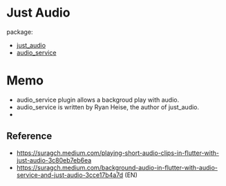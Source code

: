 # Just Audio

package: 
- [just_audio](https://pub.dev/packages/just_audio)
- [audio_service](https://pub.dev/packages/audio_service)

# Memo
- audio_service plugin allows a backgroud play with audio.
- audio_service is written by Ryan Heise, the author of just_audio.
- 

## Reference
- https://suragch.medium.com/playing-short-audio-clips-in-flutter-with-just-audio-3c80eb7eb6ea
- https://suragch.medium.com/background-audio-in-flutter-with-audio-service-and-just-audio-3cce17b4a7d (EN)

